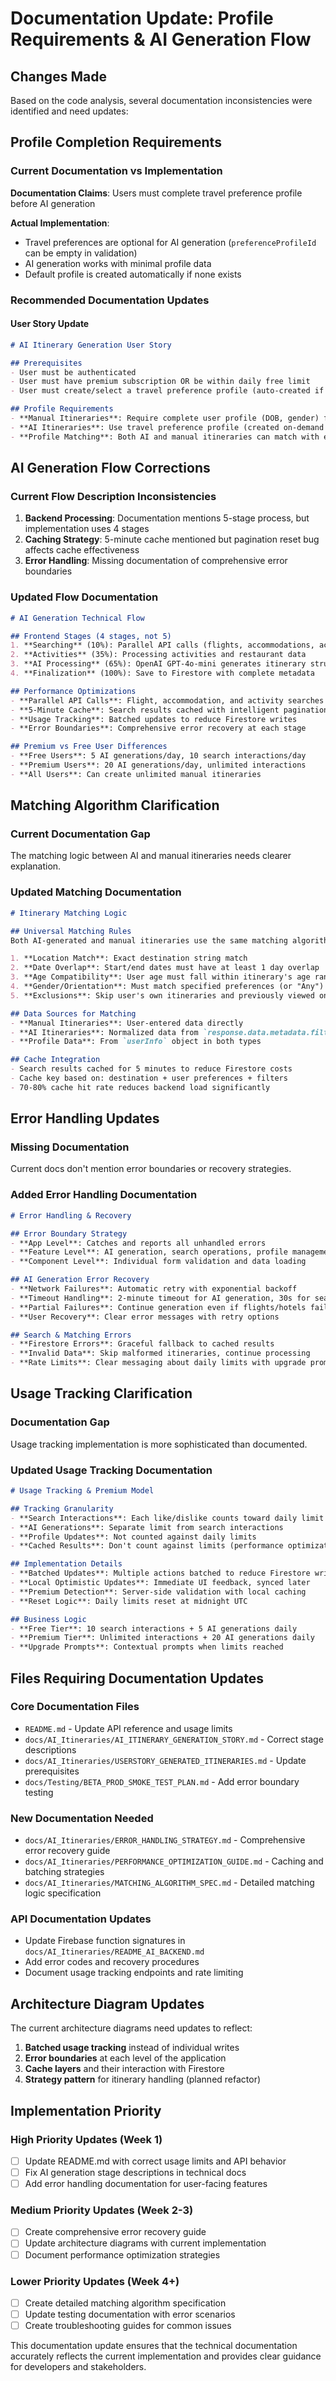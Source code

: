 # Documentation Update: Profile Requirements & AI Generation Flow

## Changes Made

Based on the code analysis, several documentation inconsistencies were identified and need updates:

## Profile Completion Requirements

### Current Documentation vs Implementation

**Documentation Claims**: Users must complete travel preference profile before AI generation

**Actual Implementation**: 
- Travel preferences are optional for AI generation (`preferenceProfileId` can be empty in validation)
- AI generation works with minimal profile data
- Default profile is created automatically if none exists

### Recommended Documentation Updates

#### User Story Update
```markdown
# AI Itinerary Generation User Story

## Prerequisites
- User must be authenticated
- User must have premium subscription OR be within daily free limit
- User must create/select a travel preference profile (auto-created if needed)

## Profile Requirements
- **Manual Itineraries**: Require complete user profile (DOB, gender) for matching
- **AI Itineraries**: Use travel preference profile (created on-demand with defaults)
- **Profile Matching**: Both AI and manual itineraries can match with each other
```

## AI Generation Flow Corrections

### Current Flow Description Inconsistencies

1. **Backend Processing**: Documentation mentions 5-stage process, but implementation uses 4 stages
2. **Caching Strategy**: 5-minute cache mentioned but pagination reset bug affects cache effectiveness
3. **Error Handling**: Missing documentation of comprehensive error boundaries

### Updated Flow Documentation

```markdown
# AI Generation Technical Flow

## Frontend Stages (4 stages, not 5)
1. **Searching** (10%): Parallel API calls (flights, accommodations, activities)
2. **Activities** (35%): Processing activities and restaurant data  
3. **AI Processing** (65%): OpenAI GPT-4o-mini generates itinerary structure
4. **Finalization** (100%): Save to Firestore with complete metadata

## Performance Optimizations
- **Parallel API Calls**: Flight, accommodation, and activity searches run concurrently
- **5-Minute Cache**: Search results cached with intelligent pagination
- **Usage Tracking**: Batched updates to reduce Firestore writes
- **Error Boundaries**: Comprehensive error recovery at each stage

## Premium vs Free User Differences  
- **Free Users**: 5 AI generations/day, 10 search interactions/day
- **Premium Users**: 20 AI generations/day, unlimited interactions
- **All Users**: Can create unlimited manual itineraries
```

## Matching Algorithm Clarification

### Current Documentation Gap
The matching logic between AI and manual itineraries needs clearer explanation.

### Updated Matching Documentation
```markdown
# Itinerary Matching Logic

## Universal Matching Rules
Both AI-generated and manual itineraries use the same matching algorithm:

1. **Location Match**: Exact destination string match
2. **Date Overlap**: Start/end dates must have at least 1 day overlap
3. **Age Compatibility**: User age must fall within itinerary's age range preferences
4. **Gender/Orientation**: Must match specified preferences (or "Any")
5. **Exclusions**: Skip user's own itineraries and previously viewed ones

## Data Sources for Matching
- **Manual Itineraries**: User-entered data directly
- **AI Itineraries**: Normalized data from `response.data.metadata.filtering`
- **Profile Data**: From `userInfo` object in both types

## Cache Integration
- Search results cached for 5 minutes to reduce Firestore costs
- Cache key based on: destination + user preferences + filters
- 70-80% cache hit rate reduces backend load significantly
```

## Error Handling Updates

### Missing Documentation
Current docs don't mention error boundaries or recovery strategies.

### Added Error Handling Documentation
```markdown
# Error Handling & Recovery

## Error Boundary Strategy
- **App Level**: Catches and reports all unhandled errors
- **Feature Level**: AI generation, search operations, profile management  
- **Component Level**: Individual form validation and data loading

## AI Generation Error Recovery
- **Network Failures**: Automatic retry with exponential backoff
- **Timeout Handling**: 2-minute timeout for AI generation, 30s for searches
- **Partial Failures**: Continue generation even if flights/hotels fail
- **User Recovery**: Clear error messages with retry options

## Search & Matching Errors
- **Firestore Errors**: Graceful fallback to cached results
- **Invalid Data**: Skip malformed itineraries, continue processing
- **Rate Limits**: Clear messaging about daily limits with upgrade prompts
```

## Usage Tracking Clarification

### Documentation Gap
Usage tracking implementation is more sophisticated than documented.

### Updated Usage Tracking Documentation
```markdown
# Usage Tracking & Premium Model

## Tracking Granularity
- **Search Interactions**: Each like/dislike counts toward daily limit
- **AI Generations**: Separate limit from search interactions
- **Profile Updates**: Not counted against daily limits
- **Cached Results**: Don't count against limits (performance optimization)

## Implementation Details
- **Batched Updates**: Multiple actions batched to reduce Firestore writes
- **Local Optimistic Updates**: Immediate UI feedback, synced later
- **Premium Detection**: Server-side validation with local caching
- **Reset Logic**: Daily limits reset at midnight UTC

## Business Logic
- **Free Tier**: 10 search interactions + 5 AI generations daily
- **Premium Tier**: Unlimited interactions + 20 AI generations daily
- **Upgrade Prompts**: Contextual prompts when limits reached
```

## Files Requiring Documentation Updates

### Core Documentation Files
- `README.md` - Update API reference and usage limits
- `docs/AI_Itineraries/AI_ITINERARY_GENERATION_STORY.md` - Correct stage descriptions
- `docs/AI_Itineraries/USERSTORY_GENERATED_ITINERARIES.md` - Update prerequisites
- `docs/Testing/BETA_PROD_SMOKE_TEST_PLAN.md` - Add error boundary testing

### New Documentation Needed
- `docs/AI_Itineraries/ERROR_HANDLING_STRATEGY.md` - Comprehensive error recovery guide
- `docs/AI_Itineraries/PERFORMANCE_OPTIMIZATION_GUIDE.md` - Caching and batching strategies  
- `docs/AI_Itineraries/MATCHING_ALGORITHM_SPEC.md` - Detailed matching logic specification

### API Documentation Updates
- Update Firebase function signatures in `docs/AI_Itineraries/README_AI_BACKEND.md`
- Add error codes and recovery procedures
- Document usage tracking endpoints and rate limiting

## Architecture Diagram Updates

The current architecture diagrams need updates to reflect:
1. **Batched usage tracking** instead of individual writes
2. **Error boundaries** at each level of the application  
3. **Cache layers** and their interaction with Firestore
4. **Strategy pattern** for itinerary handling (planned refactor)

## Implementation Priority

### High Priority Updates (Week 1)
- [ ] Update README.md with correct usage limits and API behavior
- [ ] Fix AI generation stage descriptions in technical docs
- [ ] Add error handling documentation for user-facing features

### Medium Priority Updates (Week 2-3)
- [ ] Create comprehensive error recovery guide
- [ ] Update architecture diagrams with current implementation
- [ ] Document performance optimization strategies

### Lower Priority Updates (Week 4+)
- [ ] Create detailed matching algorithm specification
- [ ] Update testing documentation with error scenarios
- [ ] Create troubleshooting guides for common issues

This documentation update ensures that the technical documentation accurately reflects the current implementation and provides clear guidance for developers and stakeholders.